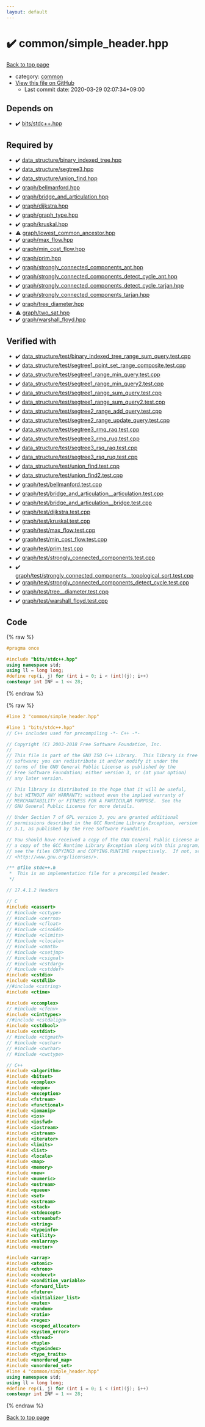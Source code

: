 ```yaml
---
layout: default
---
```


<!-- mathjax config similar to math.stackexchange -->
<script type="text/javascript" async
  src="https://cdnjs.cloudflare.com/ajax/libs/mathjax/2.7.5/MathJax.js?config=TeX-MML-AM_CHTML">
</script>
<script type="text/x-mathjax-config">
  MathJax.Hub.Config({
    TeX: { equationNumbers: { autoNumber: "AMS" }},
    tex2jax: {
      inlineMath: [ ['$','$'] ],
      processEscapes: true
    },
    "HTML-CSS": { matchFontHeight: false },
    displayAlign: "left",
    displayIndent: "2em"
  });
</script>

<script type="text/javascript" src="https://cdnjs.cloudflare.com/ajax/libs/jquery/3.4.1/jquery.min.js"></script>
<script src="https://cdn.jsdelivr.net/npm/jquery-balloon-js@1.1.2/jquery.balloon.min.js" integrity="sha256-ZEYs9VrgAeNuPvs15E39OsyOJaIkXEEt10fzxJ20+2I=" crossorigin="anonymous"></script>
<script type="text/javascript" src="../../assets/js/copy-button.js"></script>
<link rel="stylesheet" href="../../assets/css/copy-button.css" />


# :heavy_check_mark: common/simple_header.hpp

<a href="../../index.html">Back to top page</a>

* category: <a href="../../index.html#9efab2399c7c560b34de477b9aa0a465">common</a>
* <a href="{{ site.github.repository_url }}/blob/master/common/simple_header.hpp">View this file on GitHub</a>
    - Last commit date: 2020-03-29 02:07:34+09:00




## Depends on

* :heavy_check_mark: <a href="../bits/stdc++.hpp.html">bits/stdc++.hpp</a>


## Required by

* :heavy_check_mark: <a href="../data_structure/binary_indexed_tree.hpp.html">data_structure/binary_indexed_tree.hpp</a>
* :heavy_check_mark: <a href="../data_structure/segtree3.hpp.html">data_structure/segtree3.hpp</a>
* :heavy_check_mark: <a href="../data_structure/union_find.hpp.html">data_structure/union_find.hpp</a>
* :heavy_check_mark: <a href="../graph/bellmanford.hpp.html">graph/bellmanford.hpp</a>
* :heavy_check_mark: <a href="../graph/bridge_and_articulation.hpp.html">graph/bridge_and_articulation.hpp</a>
* :heavy_check_mark: <a href="../graph/dijkstra.hpp.html">graph/dijkstra.hpp</a>
* :heavy_check_mark: <a href="../graph/graph_type.hpp.html">graph/graph_type.hpp</a>
* :heavy_check_mark: <a href="../graph/kruskal.hpp.html">graph/kruskal.hpp</a>
* :warning: <a href="../graph/lowest_common_ancestor.hpp.html">graph/lowest_common_ancestor.hpp</a>
* :heavy_check_mark: <a href="../graph/max_flow.hpp.html">graph/max_flow.hpp</a>
* :heavy_check_mark: <a href="../graph/min_cost_flow.hpp.html">graph/min_cost_flow.hpp</a>
* :heavy_check_mark: <a href="../graph/prim.hpp.html">graph/prim.hpp</a>
* :heavy_check_mark: <a href="../graph/strongly_connected_components_ant.hpp.html">graph/strongly_connected_components_ant.hpp</a>
* :heavy_check_mark: <a href="../graph/strongly_connected_components_detect_cycle_ant.hpp.html">graph/strongly_connected_components_detect_cycle_ant.hpp</a>
* :heavy_check_mark: <a href="../graph/strongly_connected_components_detect_cycle_tarjan.hpp.html">graph/strongly_connected_components_detect_cycle_tarjan.hpp</a>
* :heavy_check_mark: <a href="../graph/strongly_connected_components_tarjan.hpp.html">graph/strongly_connected_components_tarjan.hpp</a>
* :heavy_check_mark: <a href="../graph/tree_diameter.hpp.html">graph/tree_diameter.hpp</a>
* :warning: <a href="../graph/two_sat.hpp.html">graph/two_sat.hpp</a>
* :heavy_check_mark: <a href="../graph/warshall_floyd.hpp.html">graph/warshall_floyd.hpp</a>


## Verified with

* :heavy_check_mark: <a href="../../verify/data_structure/test/binary_indexed_tree_range_sum_query.test.cpp.html">data_structure/test/binary_indexed_tree_range_sum_query.test.cpp</a>
* :heavy_check_mark: <a href="../../verify/data_structure/test/segtree1_point_set_range_composite.test.cpp.html">data_structure/test/segtree1_point_set_range_composite.test.cpp</a>
* :heavy_check_mark: <a href="../../verify/data_structure/test/segtree1_range_min_query.test.cpp.html">data_structure/test/segtree1_range_min_query.test.cpp</a>
* :heavy_check_mark: <a href="../../verify/data_structure/test/segtree1_range_min_query2.test.cpp.html">data_structure/test/segtree1_range_min_query2.test.cpp</a>
* :heavy_check_mark: <a href="../../verify/data_structure/test/segtree1_range_sum_query.test.cpp.html">data_structure/test/segtree1_range_sum_query.test.cpp</a>
* :heavy_check_mark: <a href="../../verify/data_structure/test/segtree1_range_sum_query2.test.cpp.html">data_structure/test/segtree1_range_sum_query2.test.cpp</a>
* :heavy_check_mark: <a href="../../verify/data_structure/test/segtree2_range_add_query.test.cpp.html">data_structure/test/segtree2_range_add_query.test.cpp</a>
* :heavy_check_mark: <a href="../../verify/data_structure/test/segtree2_range_update_query.test.cpp.html">data_structure/test/segtree2_range_update_query.test.cpp</a>
* :heavy_check_mark: <a href="../../verify/data_structure/test/segtree3_rmq_raq.test.cpp.html">data_structure/test/segtree3_rmq_raq.test.cpp</a>
* :heavy_check_mark: <a href="../../verify/data_structure/test/segtree3_rmq_ruq.test.cpp.html">data_structure/test/segtree3_rmq_ruq.test.cpp</a>
* :heavy_check_mark: <a href="../../verify/data_structure/test/segtree3_rsq_raq.test.cpp.html">data_structure/test/segtree3_rsq_raq.test.cpp</a>
* :heavy_check_mark: <a href="../../verify/data_structure/test/segtree3_rsq_ruq.test.cpp.html">data_structure/test/segtree3_rsq_ruq.test.cpp</a>
* :heavy_check_mark: <a href="../../verify/data_structure/test/union_find.test.cpp.html">data_structure/test/union_find.test.cpp</a>
* :heavy_check_mark: <a href="../../verify/data_structure/test/union_find2.test.cpp.html">data_structure/test/union_find2.test.cpp</a>
* :heavy_check_mark: <a href="../../verify/graph/test/bellmanford.test.cpp.html">graph/test/bellmanford.test.cpp</a>
* :heavy_check_mark: <a href="../../verify/graph/test/bridge_and_articulation__articulation.test.cpp.html">graph/test/bridge_and_articulation__articulation.test.cpp</a>
* :heavy_check_mark: <a href="../../verify/graph/test/bridge_and_articulation__bridge.test.cpp.html">graph/test/bridge_and_articulation__bridge.test.cpp</a>
* :heavy_check_mark: <a href="../../verify/graph/test/dijkstra.test.cpp.html">graph/test/dijkstra.test.cpp</a>
* :heavy_check_mark: <a href="../../verify/graph/test/kruskal.test.cpp.html">graph/test/kruskal.test.cpp</a>
* :heavy_check_mark: <a href="../../verify/graph/test/max_flow.test.cpp.html">graph/test/max_flow.test.cpp</a>
* :heavy_check_mark: <a href="../../verify/graph/test/min_cost_flow.test.cpp.html">graph/test/min_cost_flow.test.cpp</a>
* :heavy_check_mark: <a href="../../verify/graph/test/prim.test.cpp.html">graph/test/prim.test.cpp</a>
* :heavy_check_mark: <a href="../../verify/graph/test/strongly_connected_components.test.cpp.html">graph/test/strongly_connected_components.test.cpp</a>
* :heavy_check_mark: <a href="../../verify/graph/test/strongly_connected_components__topological_sort.test.cpp.html">graph/test/strongly_connected_components__topological_sort.test.cpp</a>
* :heavy_check_mark: <a href="../../verify/graph/test/strongly_connected_components_detect_cycle.test.cpp.html">graph/test/strongly_connected_components_detect_cycle.test.cpp</a>
* :heavy_check_mark: <a href="../../verify/graph/test/tree__diameter.test.cpp.html">graph/test/tree__diameter.test.cpp</a>
* :heavy_check_mark: <a href="../../verify/graph/test/warshall_floyd.test.cpp.html">graph/test/warshall_floyd.test.cpp</a>


## Code

<a id="unbundled"></a>
{% raw %}
```cpp
#pragma once

#include "bits/stdc++.hpp"
using namespace std;
using ll = long long;
#define rep(i, j) for (int i = 0; i < (int)(j); i++)
constexpr int INF = 1 << 28;

```
{% endraw %}

<a id="bundled"></a>
{% raw %}
```cpp
#line 2 "common/simple_header.hpp"

#line 1 "bits/stdc++.hpp"
// C++ includes used for precompiling -*- C++ -*-

// Copyright (C) 2003-2018 Free Software Foundation, Inc.
//
// This file is part of the GNU ISO C++ Library.  This library is free
// software; you can redistribute it and/or modify it under the
// terms of the GNU General Public License as published by the
// Free Software Foundation; either version 3, or (at your option)
// any later version.

// This library is distributed in the hope that it will be useful,
// but WITHOUT ANY WARRANTY; without even the implied warranty of
// MERCHANTABILITY or FITNESS FOR A PARTICULAR PURPOSE.  See the
// GNU General Public License for more details.

// Under Section 7 of GPL version 3, you are granted additional
// permissions described in the GCC Runtime Library Exception, version
// 3.1, as published by the Free Software Foundation.

// You should have received a copy of the GNU General Public License and
// a copy of the GCC Runtime Library Exception along with this program;
// see the files COPYING3 and COPYING.RUNTIME respectively.  If not, see
// <http://www.gnu.org/licenses/>.

/** @file stdc++.h
 *  This is an implementation file for a precompiled header.
 */

// 17.4.1.2 Headers

// C
#include <cassert>
// #include <cctype>
// #include <cerrno>
// #include <cfloat>
// #include <ciso646>
// #include <climits>
// #include <clocale>
// #include <cmath>
// #include <csetjmp>
// #include <csignal>
// #include <cstdarg>
// #include <cstddef>
#include <cstdio>
#include <cstdlib>
//#include <cstring>
#include <ctime>

#include <ccomplex>
// #include <cfenv>
#include <cinttypes>
//#include <cstdalign>
#include <cstdbool>
#include <cstdint>
// #include <ctgmath>
// #include <cuchar>
// #include <cwchar>
// #include <cwctype>

// C++
#include <algorithm>
#include <bitset>
#include <complex>
#include <deque>
#include <exception>
#include <fstream>
#include <functional>
#include <iomanip>
#include <ios>
#include <iosfwd>
#include <iostream>
#include <istream>
#include <iterator>
#include <limits>
#include <list>
#include <locale>
#include <map>
#include <memory>
#include <new>
#include <numeric>
#include <ostream>
#include <queue>
#include <set>
#include <sstream>
#include <stack>
#include <stdexcept>
#include <streambuf>
#include <string>
#include <typeinfo>
#include <utility>
#include <valarray>
#include <vector>

#include <array>
#include <atomic>
#include <chrono>
#include <codecvt>
#include <condition_variable>
#include <forward_list>
#include <future>
#include <initializer_list>
#include <mutex>
#include <random>
#include <ratio>
#include <regex>
#include <scoped_allocator>
#include <system_error>
#include <thread>
#include <tuple>
#include <typeindex>
#include <type_traits>
#include <unordered_map>
#include <unordered_set>
#line 4 "common/simple_header.hpp"
using namespace std;
using ll = long long;
#define rep(i, j) for (int i = 0; i < (int)(j); i++)
constexpr int INF = 1 << 28;

```
{% endraw %}

<a href="../../index.html">Back to top page</a>

